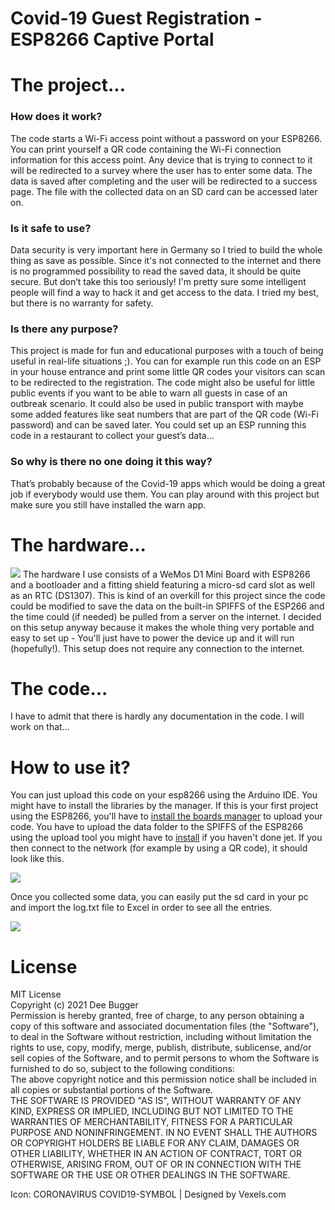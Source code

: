 # Covid-19 Guest Registration - ESP8266 Captive Portal

<h1>The project...</h1>

<h3>How does it work?</h3>
<p>The code starts a Wi-Fi access point without a password on your ESP8266. You can print yourself a QR code containing the Wi-Fi connection information for this access point. Any device that is trying to connect to it will be redirected to a survey where the user has to enter some data. The data is saved after completing and the user will be redirected to a success page. The file with the collected data on an SD card can be accessed later on.</p>

<h3>Is it safe to use?</h3>
<p>Data security is very important here in Germany so I tried to build the whole thing as save as possible. Since it's not connected to the internet and there is no programmed possibility to read the saved data, it should be quite secure. But don’t take this too seriously! I'm pretty sure some intelligent people will find a way to hack it and get access to the data. I tried my best, but there is no warranty for safety.</h3>

<h3>Is there any purpose?</h3>
<p>This project is made for fun and educational purposes with a touch of being useful in real-life situations ;). You can for example run this code on an ESP in your house entrance and print some little QR codes your visitors can scan to be redirected to the registration. The code might also be useful for little public events if you want to be able to warn all guests in case of an outbreak scenario. It could also be used in public transport with maybe some added features like seat numbers that are part of the QR code (Wi-Fi password) and can be saved later. You could set up an ESP running this code in a restaurant to collect your guest’s data…</p>

<h3>So why is there no one doing it this way?</h3>
<p>That’s probably because of the Covid-19 apps which would be doing a great job if everybody would use them. You can play around with this project but make sure you still have installed the warn app.</p>

<h1>The hardware...</h1>
<p>
<img src="images/hardware.png"><img>
The hardware I use consists of a WeMos D1 Mini Board with ESP8266 and a bootloader and a fitting shield featuring a micro-sd card slot as well as an RTC (DS1307). This is kind of an overkill for this project since the code could be modified to save the data on the built-in SPIFFS of the ESP266 and the time could (if needed) be pulled from a server on the internet. I decided on this setup anyway because it makes the whole thing very portable and easy to set up - You'll just have to power the device up and it will run (hopefully!). This setup does not require any connection to the internet.</p>

<h1>The code...</h1>
<p>I have to admit that there is hardly any documentation in the code. I will work on that...</p>

<h1>How to use it?</h1>
<p>You can just upload this code on your esp8266 using the Arduino IDE. You might have to install the libraries by the manager. If this is your first project using the ESP8266, you'll have to <a href="https://github.com/esp8266/Arduino#installing-with-boards-manager">install the boards manager</a> to upload your code. You have to upload the data folder to the SPIFFS of the ESP8266 using the upload tool you might have to <a href="https://github.com/esp8266/Arduino/blob/master/doc/filesystem.rst#uploading-files-to-file-system">install</a> if you haven't done jet. If you then connect to the network (for example by using  a QR code), it should look like this.</p>
<img src="images/screenshots.png"></img>
<p>Once you collected some data, you can easily put the sd card in your pc and import the log.txt file to Excel in order to see all the entries.</p>
<img src="images/result.png"></img>

<h1>License</h1>
<p>MIT License <br>
Copyright (c) 2021 Dee Bugger <br>
Permission is hereby granted, free of charge, to any person obtaining a copy of this software and associated documentation files (the "Software"), to deal in the Software without restriction, including without limitation the rights to use, copy, modify, merge, publish, distribute, sublicense, and/or sell copies of the Software, and to permit persons to whom the Software is furnished to do so, subject to the following conditions:  <br>
The above copyright notice and this permission notice shall be included in all copies or substantial portions of the Software.  <br>
THE SOFTWARE IS PROVIDED "AS IS", WITHOUT WARRANTY OF ANY KIND, EXPRESS OR IMPLIED, INCLUDING BUT NOT LIMITED TO THE WARRANTIES OF MERCHANTABILITY, FITNESS FOR A PARTICULAR PURPOSE AND NONINFRINGEMENT. IN NO EVENT SHALL THE AUTHORS OR COPYRIGHT HOLDERS BE LIABLE FOR ANY CLAIM, DAMAGES OR OTHER LIABILITY, WHETHER IN AN ACTION OF CONTRACT, TORT OR OTHERWISE, ARISING FROM, OUT OF OR IN CONNECTION WITH THE SOFTWARE OR THE USE OR OTHER DEALINGS IN THE SOFTWARE.
</p>
<p>Icon: CORONAVIRUS COVID19-SYMBOL | Designed by Vexels.com</p>
